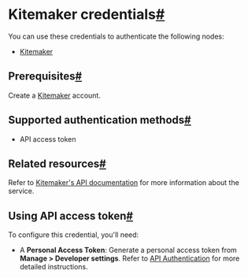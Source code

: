 [](https://github.com/n8n-io/n8n-docs/edit/main/docs/integrations/builtin/credentials/kitemaker.md "Edit this page")

# Kitemaker credentials[#](#kitemaker-credentials "Permanent link")

You can use these credentials to authenticate the following nodes:

*   [Kitemaker](../../app-nodes/n8n-nodes-base.kitemaker/)

## Prerequisites[#](#prerequisites "Permanent link")

Create a [Kitemaker](https://www.kitemaker.co/) account.

## Supported authentication methods[#](#supported-authentication-methods "Permanent link")

*   API access token

## Related resources[#](#related-resources "Permanent link")

Refer to [Kitemaker's API documentation](https://kitemakerhq.github.io/rest-docs/) for more information about the service.

## Using API access token[#](#using-api-access-token "Permanent link")

To configure this credential, you'll need:

*   A **Personal Access Token**: Generate a personal access token from **Manage > Developer settings**. Refer to [API Authentication](https://kitemakerhq.github.io/rest-docs/#documentationauthentication) for more detailed instructions.